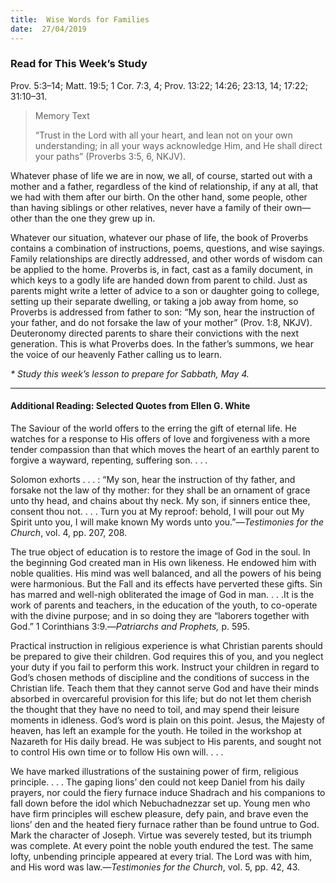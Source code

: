 ```yaml
---
title:  Wise Words for Families
date:  27/04/2019
---
```


### Read for This Week’s Study
Prov. 5:3–14; Matt. 19:5; 1 Cor. 7:3, 4; Prov. 13:22; 14:26; 23:13, 14; 17:22; 31:10–31.

> <p>Memory Text</p>
> “Trust in the Lord with all your heart, and lean not on your own understanding; in all your ways acknowledge Him, and He shall direct your paths” (Proverbs 3:5, 6, NKJV).

Whatever phase of life we are in now, we all, of course, started out with a mother and a father, regardless of the kind of relationship, if any at all, that we had with them after our birth. On the other hand, some people, other than having siblings or other relatives, never have a family of their own—other than the one they grew up in.

Whatever our situation, whatever our phase of life, the book of Proverbs contains a combination of instructions, poems, questions, and wise sayings. Family relationships are directly addressed, and other words of wisdom can be applied to the home. Proverbs is, in fact, cast as a family document, in which keys to a godly life are handed down from parent to child. Just as parents might write a letter of advice to a son or daughter going to college, setting up their separate dwelling, or taking a job away from home, so Proverbs is addressed from father to son: “My son, hear the instruction of your father, and do not forsake the law of your mother” (Prov. 1:8, NKJV). Deuteronomy directed parents to share their convictions with the next generation. This is what Proverbs does. In the father’s summons, we hear the voice of our heavenly Father calling us to learn.

_* Study this week’s lesson to prepare for Sabbath, May 4._

---

#### Additional Reading: Selected Quotes from Ellen G. White

The Saviour of the world offers to the erring the gift of eternal life. He watches for a response to His offers of love and forgiveness with a more tender compassion than that which moves the heart of an earthly parent to forgive a wayward, repenting, suffering son. . . .

Solomon exhorts . . . : “My son, hear the instruction of thy father, and forsake not the law of thy mother: for they shall be an ornament of grace unto thy head, and chains about thy neck. My son, if sinners entice thee, consent thou not. . . . Turn you at My reproof: behold, I will pour out My Spirit unto you, I will make known My words unto you.”—_Testimonies for the Church_, vol. 4, pp. 207, 208.

The true object of education is to restore the image of God in the soul. In the beginning God created man in His own likeness. He endowed him with noble qualities. His mind was well balanced, and all the powers of his being were harmonious. But the Fall and its effects have perverted these gifts. Sin has marred and well-nigh obliterated the image of God in man. . . .It is the work of parents and teachers, in the education of the youth, to co-operate with the divine purpose; and in so doing they are “laborers together with God.” 1 Corinthians 3:9.—_Patriarchs and Prophets,_ p. 595.

Practical instruction in religious experience is what Christian parents should be prepared to give their children. God requires this of you, and you neglect your duty if you fail to perform this work. Instruct your children in regard to God’s chosen methods of discipline and the conditions of success in the Christian life. Teach them that they cannot serve God and have their minds absorbed in overcareful provision for this life; but do not let them cherish the thought that they have no need to toil, and may spend their leisure moments in idleness. God’s word is plain on this point. Jesus, the Majesty of heaven, has left an example for the youth. He toiled in the workshop at Nazareth for His daily bread. He was subject to His parents, and sought not to control His own time or to follow His own will. . . .

We have marked illustrations of the sustaining power of firm, religious principle. . . . The gaping lions’ den could not keep Daniel from his daily prayers, nor could the fiery furnace induce Shadrach and his companions to fall down before the idol which Nebuchadnezzar set up. Young men who have firm principles will eschew pleasure, defy pain, and brave even the lions’ den and the heated fiery furnace rather than be found untrue to God. Mark the character of Joseph. Virtue was severely tested, but its triumph was complete. At every point the noble youth endured the test. The same lofty, unbending principle appeared at every trial. The Lord was with him, and His word was law.—_Testimonies for the Church_, vol. 5, pp. 42, 43.